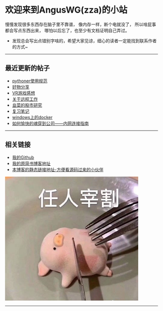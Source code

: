 # 欢迎来到AngusWG(zza)的小站

慢慢发现很多东西存在脑子里不靠谱，
像内存一样，断个电就没了，
所以啥屁事都会写点东西出来，
哪怕以后忘了，也至少有文档证明自己弄过。

* 发现总会写出点错别字啥的，希望大家见谅，细心的读者一定能找到联系作者的方式~

---

## 最近更新的帖子

* [pythoner使用规范](/编程/pythoner使用规范.md)
* [好物分享](/随笔/好物分享.md)
* [VR游戏感想](/随笔/VR游戏感想.md)
* [关于远程工作](/随笔/远程工作分析.md)
* [韭菜的股市研究](/项目/韭菜的股市研究.md)
* [复习笔记](/编程/复习笔记.md)
* [windows上的docker](/编程/windows上的docker.md)
* [如何愉快的魂穿到公司——内网连接指南](/随笔/如何愉快的魂穿到公司——内网连接指南.md)

---


## 相关链接

* [我的Github](https://github.com/AngusWG)
* [我的原简书博客地址](https://www.jianshu.com/u/058b9e136f83)
* [本博客的静态链接地址-方便看源码过来的小伙伴](https://anguswg.github.io/angusWG/)

![](./images/7485616-eefd1a0ed5fef397.png)

---


